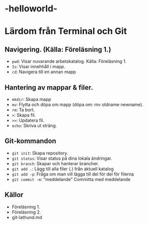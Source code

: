 # -helloworld-

# Lärdom från Terminal och Git

## Navigering. (Källa: Föreläsning 1.)
- `pwd`: Visar nuvarande arbetskatalog. Källa: Föreläsning 1.
- `Is`: Visar innehhåll i mapp.
- `cd`: Navigera till en annan mapp

## Hantering av mappar & filer.
- `mkdir`: Skapa mapp
- `mv`: Flytta och döpa om mapp (döpa om: mv oldname newname).
- `rm`: Ta bort.
- `>`: Skapa fil.
- `>>`: Updatera fil.
- `echo`: Skriva ut sträng.

## Git-kommandon
- `git init`: Skapa repository.
- `git status`: Visar status på dina lokala ändringar. 
- `git branch`: Skapar och hanterar brancher.
- `git add .`: Lägg till alla filer (.) från aktuell katalog
- `git add -p`: Fråga om man vill lägga till del för del för filerna
- `git commit -m`: "meddelande" 	Committa med meddelande

## Källor
- Föreläsning 1.
- Föreläsning 2.
- git-lathund.md
  
